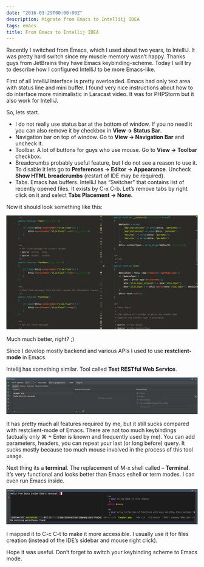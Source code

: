 ```yaml
---
date: "2016-03-29T00:00:00Z"
description: Migrate from Emacs to Intelliij IDEA
tags: emacs
title: From Emacs to Intellij IDEA
---
```


Recently I switched from Emacs, which I used about two years, to IntelliJ.
It was pretty hard switch since my muscle memory wasn’t happy. Thanks guys from JetBrains they have Emacs keybinding-scheme.
Today I will try to describe how I configured IntelliJ to be more Emacs-like.

First of all IntelliJ interface is pretty overloaded. Emacs had only text area with status line and mini buffer. I found very nice instructions about how to do interface more minimalistic in Laracast video. It was for PHPStorm but it also work for IntelliJ.

So, lets start.

* I do not really use status bar at the bottom of window. If you no need it you can also remove it by checkbox in **View -> Status Bar**.
* Navigation bar on top of window. Go to **View -> Navigation Bar** and uncheck it.
* Toolbar. A lot of buttons for guys who use mouse. Go to **View -> Toolbar** checkbox.
* Breadcrumbs probably useful feature, but I do not see a reason to use it. To disable it lets go to **Preferences -> Editor -> Appearance**. Uncheck **Show HTML breadcrumbs** (restart of IDE may be required).
* Tabs. Emacs has buffers. IntelliJ has “Switcher” that contains list of recently opened files. It exists by C-x C-b. Let’s remove tabs by right click on it and select **Tabs Placement -> None**.

Now it should look something like this:

<a target="_blank" href="/assets/img/idea-now.png"><img alt="idea now" src="/assets/img/idea-now.png" width="750px"/></a>

Much much better, right? ;)

Since I develop mostly backend and various APIs I used to use **restclient-mode** in Emacs.

Intellij has something similar. Tool called **Test RESTful Web Service**.

<a target="_blank" href="/assets/img/test-api-tool.png"><img alt="test api tool" src="/assets/img/test-api-tool.png" width="750px"/></a>

It has pretty much all features required by me, but it still sucks compared with restclient-mode of Emacs. There are not too much keybindings (actually only ⌘ + Enter is known and frequently used by me). You can add parameters, headers, you can repeat your last (or long before) query. It sucks mostly because too much mouse involved in the process of this tool usage.

Next thing its a **terminal**.
The replacement of M-x shell called – **Terminal**. It’s very functional and looks better than Emacs eshell or term modes. I can even run Emacs inside.

<a target="_blank" href="/assets/img/idea-term.png"><img alt="idea term" src="/assets/img/idea-term.png" width="750px"/></a>

I mapped it to C-c C-t to make it more accessible. I usually use it for files creation (instead of the IDE’s sidebar and mouse right click).

Hope it was useful. Don’t forget to switch your keybinding scheme to Emacs mode.
